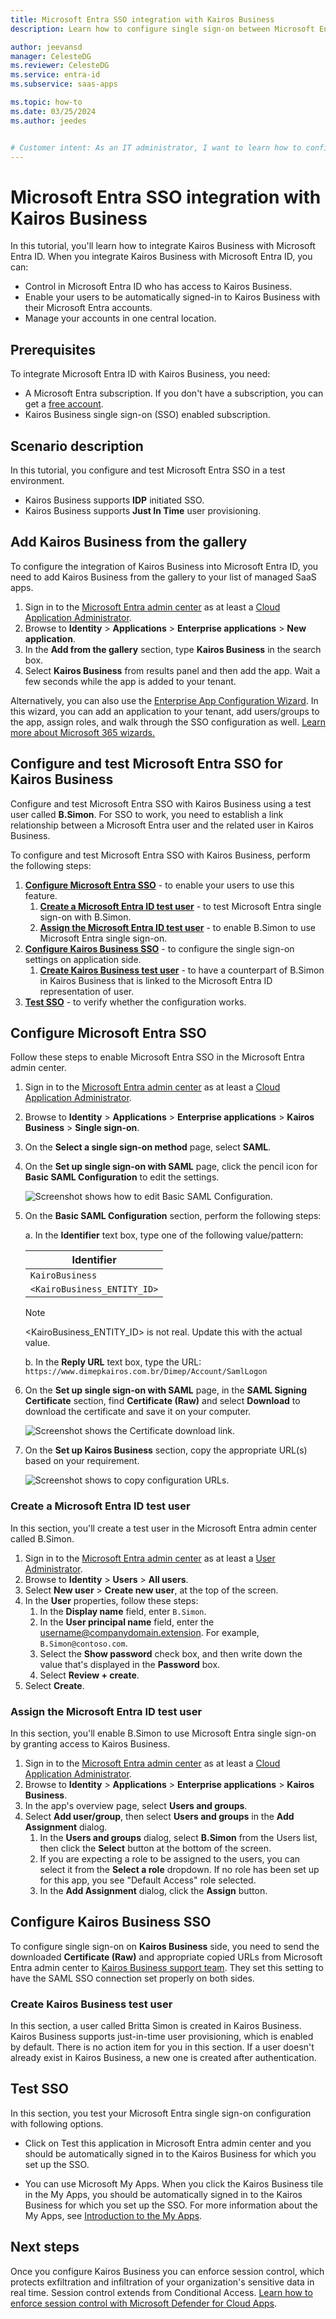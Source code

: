 ```yaml
---
title: Microsoft Entra SSO integration with Kairos Business
description: Learn how to configure single sign-on between Microsoft Entra ID and Kairos Business.

author: jeevansd
manager: CelesteDG
ms.reviewer: CelesteDG
ms.service: entra-id
ms.subservice: saas-apps

ms.topic: how-to
ms.date: 03/25/2024
ms.author: jeedes


# Customer intent: As an IT administrator, I want to learn how to configure single sign-on between Microsoft Entra ID and Kairos Business so that I can control who has access to Kairos Business, enable automatic sign-in with Microsoft Entra accounts, and manage my accounts in one central location.
---
```


# Microsoft Entra SSO integration with Kairos Business

In this tutorial, you'll learn how to integrate Kairos Business with Microsoft Entra ID. When you integrate Kairos Business with Microsoft Entra ID, you can:

* Control in Microsoft Entra ID who has access to Kairos Business.
* Enable your users to be automatically signed-in to Kairos Business with their Microsoft Entra accounts.
* Manage your accounts in one central location.

## Prerequisites

To integrate Microsoft Entra ID with Kairos Business, you need:

* A Microsoft Entra subscription. If you don't have a subscription, you can get a [free account](https://azure.microsoft.com/free/).
* Kairos Business single sign-on (SSO) enabled subscription.

## Scenario description

In this tutorial, you configure and test Microsoft Entra SSO in a test environment.

* Kairos Business supports **IDP** initiated SSO.
* Kairos Business supports **Just In Time** user provisioning.

## Add Kairos Business from the gallery

To configure the integration of Kairos Business into Microsoft Entra ID, you need to add Kairos Business from the gallery to your list of managed SaaS apps.

1. Sign in to the [Microsoft Entra admin center](https://entra.microsoft.com) as at least a [Cloud Application Administrator](~/identity/role-based-access-control/permissions-reference.md#cloud-application-administrator).
1. Browse to **Identity** > **Applications** > **Enterprise applications** > **New application**.
1. In the **Add from the gallery** section, type **Kairos Business** in the search box.
1. Select **Kairos Business** from results panel and then add the app. Wait a few seconds while the app is added to your tenant.

Alternatively, you can also use the [Enterprise App Configuration Wizard](https://portal.office.com/AdminPortal/home?Q=Docs#/azureadappintegration). In this wizard, you can add an application to your tenant, add users/groups to the app, assign roles, and walk through the SSO configuration as well. [Learn more about Microsoft 365 wizards.](/microsoft-365/admin/misc/azure-ad-setup-guides)

## Configure and test Microsoft Entra SSO for Kairos Business

Configure and test Microsoft Entra SSO with Kairos Business using a test user called **B.Simon**. For SSO to work, you need to establish a link relationship between a Microsoft Entra user and the related user in Kairos Business.

To configure and test Microsoft Entra SSO with Kairos Business, perform the following steps:

1. **[Configure Microsoft Entra SSO](#configure-microsoft-entra-sso)** - to enable your users to use this feature.
    1. **[Create a Microsoft Entra ID test user](#create-a-microsoft-entra-id-test-user)** - to test Microsoft Entra single sign-on with B.Simon.
    1. **[Assign the Microsoft Entra ID test user](#assign-the-microsoft-entra-id-test-user)** - to enable B.Simon to use Microsoft Entra single sign-on.
1. **[Configure Kairos Business SSO](#configure-kairos-business-sso)** - to configure the single sign-on settings on application side.
    1. **[Create Kairos Business test user](#create-kairos-business-test-user)** - to have a counterpart of B.Simon in Kairos Business that is linked to the Microsoft Entra ID representation of user.
1. **[Test SSO](#test-sso)** - to verify whether the configuration works.

## Configure Microsoft Entra SSO

Follow these steps to enable Microsoft Entra SSO in the Microsoft Entra admin center.

1. Sign in to the [Microsoft Entra admin center](https://entra.microsoft.com) as at least a [Cloud Application Administrator](~/identity/role-based-access-control/permissions-reference.md#cloud-application-administrator).
1. Browse to **Identity** > **Applications** > **Enterprise applications** > **Kairos Business** > **Single sign-on**.
1. On the **Select a single sign-on method** page, select **SAML**.
1. On the **Set up single sign-on with SAML** page, click the pencil icon for **Basic SAML Configuration** to edit the settings.

   ![Screenshot shows how to edit Basic SAML Configuration.](common/edit-urls.png "Basic Configuration")

1. On the **Basic SAML Configuration** section, perform the following steps:

    a. In the **Identifier** text box, type one of the following value/pattern:

    | **Identifier** |
    |------------|
    | `KairoBusiness`|
    | `<KairoBusiness_ENTITY_ID>`|

    > [!NOTE]
    > <KairoBusiness_ENTITY_ID> is not real. Update this with the actual value.

    b. In the **Reply URL** text box, type the URL:
    `https://www.dimepkairos.com.br/Dimep/Account/SamlLogon`

1. On the **Set up single sign-on with SAML** page, in the **SAML Signing Certificate** section, find **Certificate (Raw)** and select **Download** to download the certificate and save it on your computer.

	![Screenshot shows the Certificate download link.](common/certificateraw.png "Certificate")

1. On the **Set up Kairos Business** section, copy the appropriate URL(s) based on your requirement.

	![Screenshot shows to copy configuration URLs.](common/copy-configuration-urls.png "Metadata")

### Create a Microsoft Entra ID test user

In this section, you'll create a test user in the Microsoft Entra admin center called B.Simon.

1. Sign in to the [Microsoft Entra admin center](https://entra.microsoft.com) as at least a [User Administrator](~/identity/role-based-access-control/permissions-reference.md#user-administrator).
1. Browse to **Identity** > **Users** > **All users**.
1. Select **New user** > **Create new user**, at the top of the screen.
1. In the **User** properties, follow these steps:
   1. In the **Display name** field, enter `B.Simon`.  
   1. In the **User principal name** field, enter the username@companydomain.extension. For example, `B.Simon@contoso.com`.
   1. Select the **Show password** check box, and then write down the value that's displayed in the **Password** box.
   1. Select **Review + create**.
1. Select **Create**.

### Assign the Microsoft Entra ID test user

In this section, you'll enable B.Simon to use Microsoft Entra single sign-on by granting access to Kairos Business.

1. Sign in to the [Microsoft Entra admin center](https://entra.microsoft.com) as at least a [Cloud Application Administrator](~/identity/role-based-access-control/permissions-reference.md#cloud-application-administrator).
1. Browse to **Identity** > **Applications** > **Enterprise applications** > **Kairos Business**.
1. In the app's overview page, select **Users and groups**.
1. Select **Add user/group**, then select **Users and groups** in the **Add Assignment** dialog.
   1. In the **Users and groups** dialog, select **B.Simon** from the Users list, then click the **Select** button at the bottom of the screen.
   1. If you are expecting a role to be assigned to the users, you can select it from the **Select a role** dropdown. If no role has been set up for this app, you see "Default Access" role selected.
   1. In the **Add Assignment** dialog, click the **Assign** button.

## Configure Kairos Business SSO

To configure single sign-on on **Kairos Business** side, you need to send the downloaded **Certificate (Raw)** and appropriate copied URLs from Microsoft Entra admin center to [Kairos Business support team](mailto:dimep@dimep.com.br). They set this setting to have the SAML SSO connection set properly on both sides.

### Create Kairos Business test user

In this section, a user called Britta Simon is created in Kairos Business. Kairos Business supports just-in-time user provisioning, which is enabled by default. There is no action item for you in this section. If a user doesn't already exist in Kairos Business, a new one is created after authentication.

## Test SSO 

In this section, you test your Microsoft Entra single sign-on configuration with following options.
 
* Click on Test this application in Microsoft Entra admin center and you should be automatically signed in to the Kairos Business for which you set up the SSO.
 
* You can use Microsoft My Apps. When you click the Kairos Business tile in the My Apps, you should be automatically signed in to the Kairos Business for which you set up the SSO. For more information about the My Apps, see [Introduction to the My Apps](https://support.microsoft.com/account-billing/sign-in-and-start-apps-from-the-my-apps-portal-2f3b1bae-0e5a-4a86-a33e-876fbd2a4510).

## Next steps

Once you configure Kairos Business you can enforce session control, which protects exfiltration and infiltration of your organization's sensitive data in real time. Session control extends from Conditional Access. [Learn how to enforce session control with Microsoft Defender for Cloud Apps](/cloud-app-security/proxy-deployment-any-app).